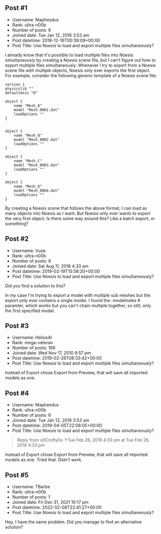 ## Post #1
- Username: Maphesdus
- Rank: ultra-n00b
- Number of posts: 6
- Joined date: Tue Jan 12, 2016 3:53 am
- Post datetime: 2018-12-16T00:39:09+00:00
- Post Title: Use Noesis to load and export multiple files simultaneously?

I already know that it's possible to load multiple files into Noesis simultaneously by creating a Noesis scene file, but I can't figure out how to export multiple files simultaneously. Whenever I try to export from a Noesis scene file with multiple objects, Noesis only ever exports the first object. For example, consider the following generic template of a Noesis scene file:

```
version 1
physicslib ""
defaultAxis "0"

object {
	name "Mesh_A"
	model "Mesh_0001.dat"
	loadOptions ""
}


object {
	name "Mesh_B"
	model "Mesh_0002.dat"
	loadOptions ""
}

object {
	name "Mesh_C"
	model "Mesh_0003.dat"
	loadOptions ""
}

object {
	name "Mesh_D"
	model "Mesh_0004.dat"
	loadOptions ""
}
```


By creating a Noesis scene that follows the above format, I can load as many objects into Noesis as I want. But Noesis only ever wants to export the very first object. Is there some way around this? Like a batch export, or something?
## Post #2
- Username: Vuze
- Rank: ultra-n00b
- Number of posts: 8
- Joined date: Sat Aug 11, 2018 4:33 am
- Post datetime: 2019-02-19T15:58:20+00:00
- Post Title: Use Noesis to load and export multiple files simultaneously?

Did you find a solution to this?

In my case I'm trying to export a model with multiple sub meshes but the export only ever contains a single model.
I found the -modelindex # paramter, which works but you can't chain multiple together, so still, only the first specified model.
## Post #3
- Username: HeliosAI
- Rank: mega-veteran
- Number of posts: 166
- Joined date: Wed Nov 17, 2010 9:57 pm
- Post datetime: 2019-02-26T08:33:42+00:00
- Post Title: Use Noesis to load and export multiple files simultaneously?

Instead of Export chose Export from Preview, that will save all imported models as one.
## Post #4
- Username: Maphesdus
- Rank: ultra-n00b
- Number of posts: 6
- Joined date: Tue Jan 12, 2016 3:53 am
- Post datetime: 2019-04-05T22:08:05+00:00
- Post Title: Use Noesis to load and export multiple files simultaneously?

> Reply from o0Crofty0o ↑Tue Feb 26, 2019 4:33 pm at Tue Feb 26, 2019 4:33 pm
>
> 
Instead of Export chose Export from Preview, that will save all imported models as one.
Tried that. Didn't work.
## Post #5
- Username: TBarbe
- Rank: ultra-n00b
- Number of posts: 1
- Joined date: Fri Dec 31, 2021 10:17 pm
- Post datetime: 2022-02-08T22:41:27+00:00
- Post Title: Use Noesis to load and export multiple files simultaneously?

Hey, I have the same problem.  Did you manage to find an alternative solution?
